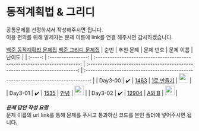 # 동적계획법 & 그리디

공통문제를 선정하셔서 작성해주시면 됩니다.<br>
이용 편의를 위해 발제자는 문제 이름에 link를 연결 해주시면 감사하겠습니다.<br>

[백준 동적계획법 문제집](https://www.acmicpc.net/problemset?sort=ac_desc&algo=25)
[백준 그리디 문제집](https://www.acmicpc.net/problemset?sort=ac_desc&algo=33)
|  순번   |     추천 문제      |                                 문제 번호                                 |                                  문제 이름                                   |                                       난이도                                       |
| :-----: | :----------------: | :-----------------------------------------------------------------------: | :--------------------------------------------------------------------------: | :--------------------------------------------------------------------------------: |
| Day3-00 | :heavy_check_mark: | <a href="https://www.acmicpc.net/problem/1463" target="_blank">1463</a> |   <a href="https://www.acmicpc.net/problem/1463" target="_blank">1로 만들기</a>   | <img height="25px" width="25px" src="https://static.solved.ac/tier_small/8.svg"/>  |
| Day3-01 | :heavy_check_mark: |  <a href="https://www.acmicpc.net/problem/1535" target="_blank">1535</a>  | <a href="https://www.acmicpc.net/problem/1535" target="_blank"> 안녕</a> | <img height="25px" width="25px" src="https://static.solved.ac/tier_small/9.svg"/> |
| Day3-02 | :heavy_check_mark: |  <a href="https://www.acmicpc.net/problem/12904" target="_blank">12904</a>  | <a href="https://www.acmicpc.net/problem/12904" target="_blank">A와 B</a> | <img height="25px" width="25px" src="https://static.solved.ac/tier_small/11.svg"/>  |


**_문제 답안 작성 요령_**<br>
문제 이름의 url link를 통해 문제를 푸시고 통과하신 코드를 본인 폴더에 넣어주시면 됩니다.<br>

